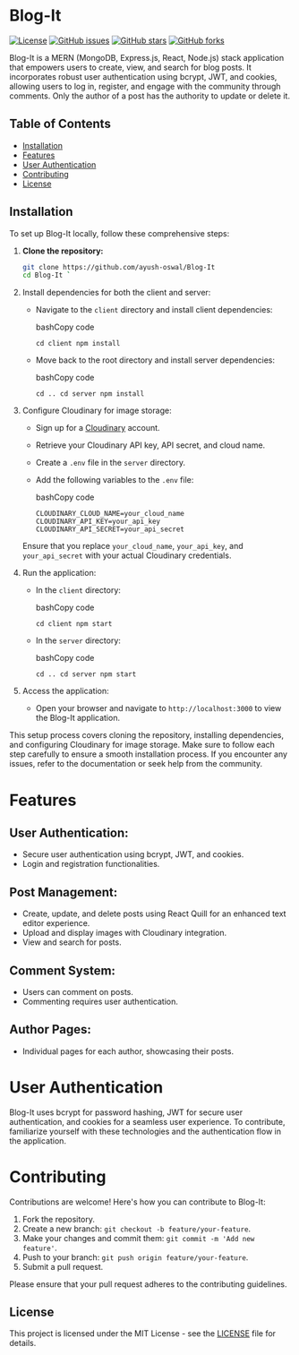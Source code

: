 # Blog-It

[![License](https://img.shields.io/badge/license-MIT-blue.svg)](LICENSE)
[![GitHub issues](https://img.shields.io/github/issues/ayush-oswal/Blog-It.svg)](https://github.com/ayush-oswal/Blog-It/issues)
[![GitHub stars](https://img.shields.io/github/stars/ayush-oswal/Blog-It.svg)](https://github.com/ayush-oswal/Blog-It/stargazers)
[![GitHub forks](https://img.shields.io/github/forks/ayush-oswal/Blog-It.svg)](https://github.com/ayush-oswal/Blog-It/network)

Blog-It is a MERN (MongoDB, Express.js, React, Node.js) stack application that empowers users to create, view, and search for blog posts. It incorporates robust user authentication using bcrypt, JWT, and cookies, allowing users to log in, register, and engage with the community through comments. Only the author of a post has the authority to update or delete it.

## Table of Contents
- [Installation](#installation)
- [Features](#features)
- [User Authentication](#user-authentication)
- [Contributing](#contributing)
- [License](#license)

## Installation

To set up Blog-It locally, follow these comprehensive steps:

1. **Clone the repository:**

   ```bash
   git clone https://github.com/ayush-oswal/Blog-It
   cd Blog-It `

1.  Install dependencies for both the client and server:

    -   Navigate to the `client` directory and install client dependencies:

        bashCopy code

        `cd client
        npm install`

    -   Move back to the root directory and install server dependencies:

        bashCopy code

        `cd ..
        cd server
        npm install`

2.  Configure Cloudinary for image storage:

    -   Sign up for a [Cloudinary](https://cloudinary.com/) account.

    -   Retrieve your Cloudinary API key, API secret, and cloud name.

    -   Create a `.env` file in the `server` directory.

    -   Add the following variables to the `.env` file:

        bashCopy code

        `CLOUDINARY_CLOUD_NAME=your_cloud_name
        CLOUDINARY_API_KEY=your_api_key
        CLOUDINARY_API_SECRET=your_api_secret`

    Ensure that you replace `your_cloud_name`, `your_api_key`, and `your_api_secret` with your actual Cloudinary credentials.

3.  Run the application:

    -   In the `client` directory:

        bashCopy code

        `cd client
        npm start`

    -   In the `server` directory:

        bashCopy code

        `cd ..
        cd server
        npm start`

4.  Access the application:

    -   Open your browser and navigate to `http://localhost:3000` to view the Blog-It application.

This setup process covers cloning the repository, installing dependencies, and configuring Cloudinary for image storage. Make sure to follow each step carefully to ensure a smooth installation process. If you encounter any issues, refer to the documentation or seek help from the community.

# Features


## User Authentication:

-   Secure user authentication using bcrypt, JWT, and cookies.
-   Login and registration functionalities.

## Post Management:

-   Create, update, and delete posts using React Quill for an enhanced text editor experience.
-   Upload and display images with Cloudinary integration.
-   View and search for posts.

## Comment System:

-   Users can comment on posts.
-   Commenting requires user authentication.

## Author Pages:

-   Individual pages for each author, showcasing their posts.

# User Authentication


Blog-It uses bcrypt for password hashing, JWT for secure user authentication, and cookies for a seamless user experience. To contribute, familiarize yourself with these technologies and the authentication flow in the application.

# Contributing


Contributions are welcome! Here's how you can contribute to Blog-It:

1.  Fork the repository.
2.  Create a new branch: `git checkout -b feature/your-feature`.
3.  Make your changes and commit them: `git commit -m 'Add new feature'`.
4.  Push to your branch: `git push origin feature/your-feature`.
5.  Submit a pull request.

Please ensure that your pull request adheres to the contributing guidelines.

License
-------

This project is licensed under the MIT License - see the [LICENSE](https://chat.openai.com/c/LICENSE) file for details.
